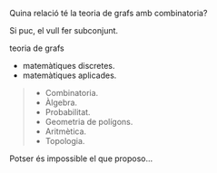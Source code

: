 Quina relació té la teoria de grafs amb combinatoria?

Si puc, el vull fer subconjunt.

teoria de grafs
- matemàtiques discretes.
- matemàtiques aplicades.
> - Combinatoria.
> - Àlgebra.
> - Probabilitat.
> - Geometria de polígons.
> - Aritmètica.
> - Topologia.

Potser és impossible el que proposo...

